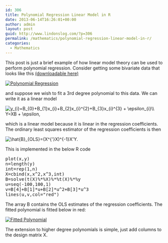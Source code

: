 ```yaml
---
id: 306
title: Polynomial Regression Linear Model in R
date: 2013-06-14T16:26:01+00:00
author: admin
layout: post
guid: http://www.lindonslog.com/?p=306
permalink: /mathematics/polynomial-regression-linear-model-in-r/
categories:
  - Mathematics
---
```

This post is just a brief example of how linear model theory can be used to perform polynomial regression. Consider getting some bivariate data that looks like this [(downloadable here)](http://www.lindonslog.com/example_code/polydata.dat)
  
[<img src="http://www.lindonslog.com/wp-content/uploads/2013/06/polyreg.bmp" alt="Polynomial Regression" title="Polynomial Regression" class="alignnone size-medium wp-image-307" />](http://www.lindonslog.com/wp-content/uploads/2013/06/polyreg.bmp)

and suppose we wish to fit a 3rd degree polynomial to this data. We can write it as a linear model
  
<img src="//s0.wp.com/latex.php?latex=y_%7Bi%7D%3DB_%7B0%7D%2BB_%7B1%7Dx_%7Bi%7D%2BB_%7B2%7Dx_%7Bi%7D%5E%7B2%7D%2BB_%7B3%7Dx_%7Bi%7D%5E%7B3%7D+%2B+%5Cepsilon_%7Bi%7D%5C%5C++Y%3DXB+%2B+%5Cepsilon%2C++&#038;bg=ffffff&#038;fg=000&#038;s=0" alt="y_{i}=B_{0}+B_{1}x_{i}+B_{2}x_{i}^{2}+B_{3}x_{i}^{3} + &#92;epsilon_{i}&#92;&#92;  Y=XB + &#92;epsilon,  " title="y_{i}=B_{0}+B_{1}x_{i}+B_{2}x_{i}^{2}+B_{3}x_{i}^{3} + &#92;epsilon_{i}&#92;&#92;  Y=XB + &#92;epsilon,  " class="latex" />
  
which is a linear model because it is linear in the regression coefficients. The ordinary least squares estimator of the regression coefficients is then
  
<img src="//s0.wp.com/latex.php?latex=%5Chat%7BB%7D_%7BOLS%7D%3D%28X%5E%7B%27%7DX%29%5E%7B-1%7DX%27Y.++&#038;bg=ffffff&#038;fg=000&#038;s=0" alt="&#92;hat{B}_{OLS}=(X^{&#039;}X)^{-1}X&#039;Y.  " title="&#92;hat{B}_{OLS}=(X^{&#039;}X)^{-1}X&#039;Y.  " class="latex" />

This is implemented in the below R code

<pre class="brush: r; title: ; notranslate" title="">plot(x,y)
n=length(y)
int=rep(1,n)
X=cbind(x,x^2,x^3,int)
B=solve(t(X)%*%X)%*%t(X)%*%y
u=seq(-100,100,1)
v=B[4]+B[1]*u+B[2]*u^2+B[3]*u^3
lines(u,v,col="red")
</pre>

The array B contains the OLS estimates of the regression coefficients. The fitted polynomial is fitted below in red:
  
[<img src="http://www.lindonslog.com/wp-content/uploads/2013/06/polyregfit.bmp" alt="Fitted Polynomial" title="Fitted Polynomial" class="alignnone size-medium wp-image-313" />](http://www.lindonslog.com/wp-content/uploads/2013/06/polyregfit.bmp)

The extension to higher degree polynomials is simple, just add columns to the design matrix X.